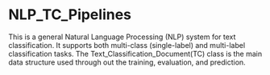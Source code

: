 # NLP_TC_Pipelines
This is a general Natural Language Processing (NLP) system for text classification. It supports both multi-class (single-label) and multi-label classification tasks. The Text_Classification_Document(TC) class is the main data structure used through out the training, evaluation, and prediction. 
